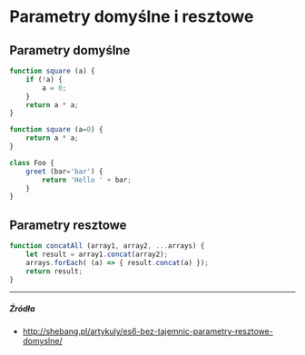 # Parametry domyślne i resztowe

## Parametry domyślne

```js
function square (a) {
    if (!a) {
        a = 0;
    }
    return a * a;
}
```

```js
function square (a=0) {
    return a * a;
}
```

```js
class Foo {
    greet (bar='bar') {
        return 'Hello ' + bar;
    }
}
```

## Parametry resztowe

```js
function concatAll (array1, array2, ...arrays) {
    let result = array1.concat(array2);
    arrays.forEach( (a) => { result.concat(a) });
    return result;
}
```

---

##### Źródła

* http://shebang.pl/artykuly/es6-bez-tajemnic-parametry-resztowe-domyslne/